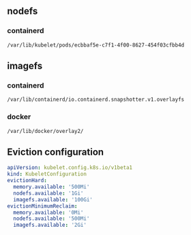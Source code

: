 ## nodefs

### containerd

`/var/lib/kubelet/pods/ecbbaf5e-c7f1-4f00-8627-454f03cfbb4d`

## imagefs

### containerd

`/var/lib/containerd/io.containerd.snapshotter.v1.overlayfs`

### docker

`/var/lib/docker/overlay2/`

## Eviction configuration

```yaml
apiVersion: kubelet.config.k8s.io/v1beta1
kind: KubeletConfiguration
evictionHard:
  memory.available: '500Mi'
  nodefs.available: '1Gi'
  imagefs.available: '100Gi'
evictionMinimumReclaim:
  memory.available: '0Mi'
  nodefs.available: '500Mi'
  imagefs.available: '2Gi'
```
